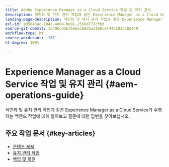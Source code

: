 ```yaml
---
title: Adobe Experience Manager as a Cloud Service 작업 및 유지 관리
description: 색인화 및 유지 관리 작업과 같은 Experience Manager as a Cloud Service가 수행하는 백엔드 작업에 대해 알아보고 질문에 대한 답변을 찾아보십시오.
landing-page-description: 색인화 및 유지 관리 작업과 같은 Experience Manager as a Cloud Service가 수행하는 백엔드 작업에 대해 알아보고 질문에 대한 답변을 찾아보십시오.
exl-id: ad50434c-1b4c-4e04-be91-2556d773cfbd
source-git-commit: 1a49bcd5b76e6a3b0d5a3168cef445101dc8d149
workflow-type: ht
source-wordcount: '107'
ht-degree: 100%

---
```



# Experience Manager as a Cloud Service 작업 및 유지 관리 {#aem-operations-guide}

색인화 및 유지 관리 작업과 같은 Experience Manager as a Cloud Service가 수행하는 백엔드 작업에 대해 알아보고 질문에 대한 답변을 찾아보십시오.

## 주요 작업 문서 {#key-articles}

* [콘텐츠 복제](replication.md)
* [유지 관리 작업](maintenance.md)
* [백업 및 복원](backup.md)
